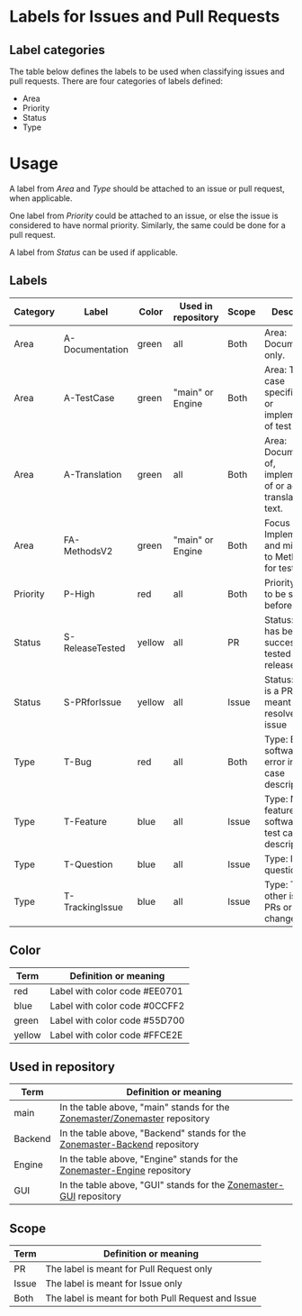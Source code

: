 # Labels for Issues and Pull Requests

## Label categories

The table below defines the labels to be used when classifying issues and pull requests. There
are four categories of labels defined:

* Area
* Priority
* Status
* Type

# Usage

A label from *Area* and *Type* should be attached to an issue or pull request,
when applicable.

One label from *Priority* could be attached to an issue, or else the issue is considered
to have normal priority. Similarly, the same could be done for a pull request.

A label from *Status* can be used if applicable.

## Labels

Category | Label            | Color  | Used in repository | Scope |Description
---------|------------------|--------|--------------------|-------|---------------------------------------------------------
Area     | A-Documentation  | green  | all                | Both  | Area: Documentation only.
Area     | A-TestCase       | green  | "main" or Engine   | Both  | Area: Test case specification or implementation of test case.
Area     | A-Translation    | green  | all                | Both  | Area: Documentation of, implementation of or actual translation of text.
Area     | FA-MethodsV2     | green  | "main" or Engine   | Both  | Focus Area: Implementing and migrating to MethodsV2 for test cases.
Priority | P-High           | red    | all                | Both  | Priority: Issue to be solved before other.
Status   | S-ReleaseTested  | yellow | all                | PR    | Status: The PR has been successfully tested in release testing
Status   | S-PRforIssue     | yellow | all                | Issue | Status: There is a PR that is meant to resolve the issue
Type     | T-Bug            | red    | all                | Both  | Type: Bug in software or error in test case description.
Type     | T-Feature        | blue   | all                | Issue | Type: New feature in software or test case description.
Type     | T-Question       | blue   | all                | Issue | Type: Incoming question.
Type     | T-TrackingIssue  | blue   | all                | Issue | Type: Tracks other issues, PRs or other changes.

## Color

Term     | Definition or meaning
---------|---------------------------------------------
red      | Label with color code #EE0701
blue     | Label with color code #0CCFF2
green    | Label with color code #55D700
yellow   | Label with color code #FFCE2E

## Used in repository

Term     | Definition or meaning
---------|---------------------------------------------
main     | In the table above, "main" stands for the [Zonemaster/Zonemaster] repository
Backend  | In the table above, "Backend" stands for the [Zonemaster-Backend] repository
Engine   | In the table above, "Engine" stands for the [Zonemaster-Engine] repository
GUI      | In the table above, "GUI" stands for the [Zonemaster-GUI] repository

## Scope

Term  | Definition or meaning
------|---------------------------------------------------
PR    | The label is meant for Pull Request only
Issue | The label is meant for Issue only
Both  | The label is meant for both Pull Request and Issue

[Zonemaster/Zonemaster]:    https://github.com/zonemaster/zonemaster
[Zonemaster-Backend]:       https://github.com/zonemaster/zonemaster-backend
[Zonemaster-Engine]:        https://github.com/zonemaster/zonemaster-engine
[Zonemaster-GUI]:           https://github.com/zonemaster/zonemaster-gui
